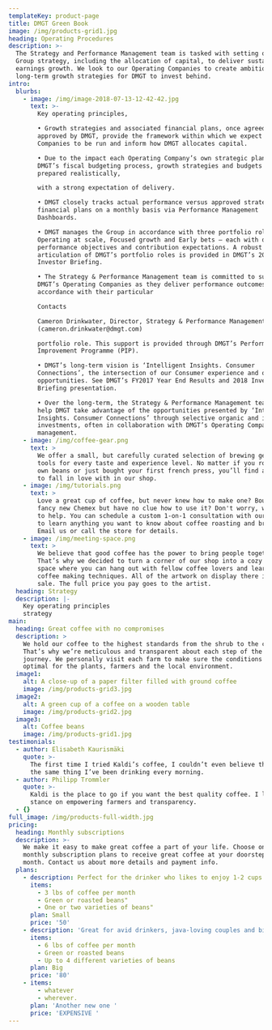 ```yaml
---
templateKey: product-page
title: DMGT Green Book
image: /img/products-grid1.jpg
heading: Operating Procedures
description: >-
  The Strategy and Performance Management team is tasked with setting overall
  Group strategy, including the allocation of capital, to deliver sustainable
  earnings growth. We look to our Operating Companies to create ambitious,
  long-term growth strategies for DMGT to invest behind.
intro:
  blurbs:
    - image: /img/image-2018-07-13-12-42-42.jpg
      text: >-
        Key operating principles,

        • Growth strategies and associated financial plans, once agreed and
        approved by DMGT, provide the framework within which we expect Operating
        Companies to be run and inform how DMGT allocates capital.

        • Due to the impact each Operating Company’s own strategic plan has on
        DMGT’s fiscal budgeting process, growth strategies and budgets are to be
        prepared realistically,

        with a strong expectation of delivery.

        • DMGT closely tracks actual performance versus approved strategies and
        financial plans on a monthly basis via Performance Management
        Dashboards.

        • DMGT manages the Group in accordance with three portfolio roles –
        Operating at scale, Focused growth and Early bets – each with distinct
        performance objectives and contribution expectations. A robust
        articulation of DMGT’s portfolio roles is provided in DMGT’s 2018
        Investor Briefing.

        • The Strategy & Performance Management team is committed to supporting
        DMGT’s Operating Companies as they deliver performance outcomes in
        accordance with their particular

        Contacts

        Cameron Drinkwater, Director, Strategy & Performance Management
        (cameron.drinkwater@dmgt.com)

        portfolio role. This support is provided through DMGT’s Performance
        Improvement Programme (PIP).

        • DMGT’s long-term vision is ‘Intelligent Insights. Consumer
        Connections’, the intersection of our Consumer experience and our B2B
        opportunities. See DMGT’s FY2017 Year End Results and 2018 Investor
        Briefing presentation.

        • Over the long-term, the Strategy & Performance Management team will
        help DMGT take advantage of the opportunities presented by ‘Intelligent
        Insights. Consumer Connections’ through selective organic and inorganic
        investments, often in collaboration with DMGT’s Operating Companies and
        management.
    - image: /img/coffee-gear.png
      text: >
        We offer a small, but carefully curated selection of brewing gear and
        tools for every taste and experience level. No matter if you roast your
        own beans or just bought your first french press, you’ll find a gadget
        to fall in love with in our shop.
    - image: /img/tutorials.png
      text: >
        Love a great cup of coffee, but never knew how to make one? Bought a
        fancy new Chemex but have no clue how to use it? Don't worry, we’re here
        to help. You can schedule a custom 1-on-1 consultation with our baristas
        to learn anything you want to know about coffee roasting and brewing.
        Email us or call the store for details.
    - image: /img/meeting-space.png
      text: >
        We believe that good coffee has the power to bring people together.
        That’s why we decided to turn a corner of our shop into a cozy meeting
        space where you can hang out with fellow coffee lovers and learn about
        coffee making techniques. All of the artwork on display there is for
        sale. The full price you pay goes to the artist.
  heading: Strategy
  description: |-
    Key operating principles 
    strategy 
main:
  heading: Great coffee with no compromises
  description: >
    We hold our coffee to the highest standards from the shrub to the cup.
    That’s why we’re meticulous and transparent about each step of the coffee’s
    journey. We personally visit each farm to make sure the conditions are
    optimal for the plants, farmers and the local environment.
  image1:
    alt: A close-up of a paper filter filled with ground coffee
    image: /img/products-grid3.jpg
  image2:
    alt: A green cup of a coffee on a wooden table
    image: /img/products-grid2.jpg
  image3:
    alt: Coffee beans
    image: /img/products-grid1.jpg
testimonials:
  - author: Elisabeth Kaurismäki
    quote: >-
      The first time I tried Kaldi’s coffee, I couldn’t even believe that was
      the same thing I’ve been drinking every morning.
  - author: Philipp Trommler
    quote: >-
      Kaldi is the place to go if you want the best quality coffee. I love their
      stance on empowering farmers and transparency.
  - {}
full_image: /img/products-full-width.jpg
pricing:
  heading: Monthly subscriptions
  description: >-
    We make it easy to make great coffee a part of your life. Choose one of our
    monthly subscription plans to receive great coffee at your doorstep each
    month. Contact us about more details and payment info.
  plans:
    - description: Perfect for the drinker who likes to enjoy 1-2 cups per day.
      items:
        - 3 lbs of coffee per month
        - Green or roasted beans"
        - One or two varieties of beans"
      plan: Small
      price: '50'
    - description: 'Great for avid drinkers, java-loving couples and bigger crowds'
      items:
        - 6 lbs of coffee per month
        - Green or roasted beans
        - Up to 4 different varieties of beans
      plan: Big
      price: '80'
    - items:
        - whatever
        - wherever.
      plan: 'Another new one '
      price: 'EXPENSIVE '
---
```


